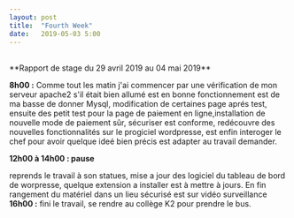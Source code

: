 ```yaml
---
layout: post
title:  "Fourth Week"
date:   2019-05-03 5:00
---
```

<br/>
**Rapport de stage du 29 avril 2019 au 04 mai 2019**

**8h00 :**
Comme tout les matin j'ai commencer par une vérification de mon serveur apache2 s'il était bien allumé est en bonne fonctionnement est de ma basse de donner Mysql, modification de certaines page aprés test, ensuite des petit test pour la page de paiement en ligne,installation de nouvelle mode de paiement sûr, sécuriser est conforme, redécouvre des nouvelles fonctionnalités sur le progiciel wordpresse,  est enfin interoger le chef pour avoir quelque ideé bien précis est adapter au travail demander.

**12h00 à 14h00 :  pause**

reprends le travail à son statues, mise a jour des logiciel du tableau de bord de worpresse, quelque extension a installer est à mettre à jours. 
En fin rangement du matériel dans un lieu sécurisé est sur vidéo surveillance 
**16h00 :** 
fini le travail, se rendre au collège  K2 pour prendre le bus.
<br/>


